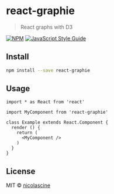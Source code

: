 # react-graphie

> React graphs with D3

[![NPM](https://img.shields.io/npm/v/react-graphie.svg)](https://www.npmjs.com/package/react-graphie) [![JavaScript Style Guide](https://img.shields.io/badge/code_style-standard-brightgreen.svg)](https://standardjs.com)

## Install

```bash
npm install --save react-graphie
```

## Usage

```tsx
import * as React from 'react'

import MyComponent from 'react-graphie'

class Example extends React.Component {
  render () {
    return (
      <MyComponent />
    )
  }
}
```

## License

MIT © [nicolascine](https://github.com/nicolascine)
